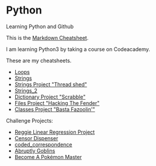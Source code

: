 # Python
Learning Python and Github

This is the [Markdown Cheatsheet](https://github.com/adam-p/markdown-here/wiki/Markdown-Cheatsheet).

I am learning Python3 by taking a course on Codeacademy. 

These are my cheatsheets.
* [Loops](https://github.com/briansegs/Python/blob/master/loops_cheatsheet.py)
* [Strings](https://github.com/briansegs/Python/blob/master/Strings_Cheatsheet.py)
* [Strings Project "Thread shed"](https://github.com/briansegs/Python/blob/master/Project_Strings-Thread%20Shed.py)
* [Strings_2](https://github.com/briansegs/Python/blob/master/Strings_Cheatsheet_2.py)
* [Dictionary Project "Scrabble"](https://github.com/briansegs/Python/blob/f78f5019de466bcf57cf2846344d35f1217399cd/Project_Dictionary-Scrabble.py)
* [Files Project "Hacking The Fender"](https://github.com/briansegs/Python/blob/699c3660bbc75cce3668b29f79502b4b71786689/Project%20_Files-Hacking%20The%20Fender.py)
* [Classes Project "Basta Fazoolin'"](https://github.com/briansegs/Python/blob/cff712ea7b4d198b58149b66dbc8bf5f4df40ec6/Project_Classes-Basta%20Fazoolin'.py)

Challenge Projects:
* [Reggie Linear Regression Project](https://www.codecademy.com/courses/learn-python-3/informationals/python3-reggies-linear-regression)
* [Censor Dispenser](https://www.codecademy.com/practice/projects/censor-dispenser)
* [coded_correspondence](https://www.codecademy.com/courses/learn-python-3/informationals/python3-coded-communication)
* [Abruptly Goblins](https://www.codecademy.com/courses/learn-python-3/informationals/python3-abruptly-goblins)
* [Become A Pokémon Master](https://www.codecademy.com/practice/projects/become-a-pokemon-master)

